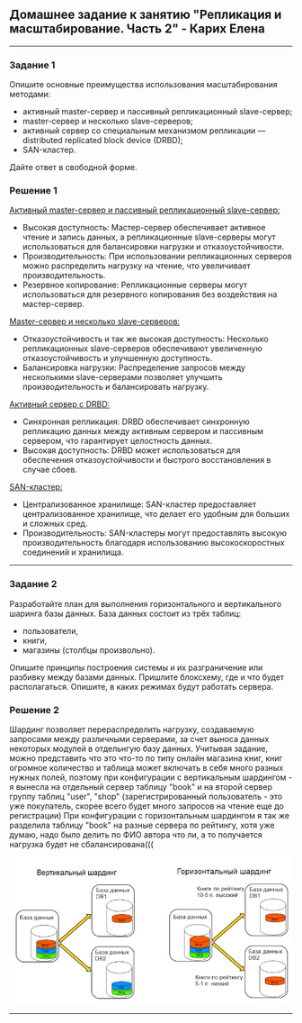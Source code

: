 ## Домашнее задание к занятию "Репликация и масштабирование. Часть 2" - Карих Елена
---
### Задание 1

Опишите основные преимущества использования масштабирования методами:
- активный master-сервер и пассивный репликационный slave-сервер;
- master-сервер и несколько slave-серверов;
- активный сервер со специальным механизмом репликации — distributed replicated block device (DRBD);
- SAN-кластер.

Дайте ответ в свободной форме.

### Решение 1

<ins>Активный master-сервер и пассивный репликационный slave-сервер:</ins>
- Высокая доступность: Мастер-сервер обеспечивает активное чтение и запись данных, а репликационные slave-серверы могут использоваться для балансировки нагрузки и отказоустойчивости.
- Производительность: При использовании репликационных серверов можно распределить нагрузку на чтение, что увеличивает производительность.
- Резервное копирование: Репликационные серверы могут использоваться для резервного копирования без воздействия на мастер-сервер.

<ins>Master-сервер и несколько slave-серверов:</ins>
- Отказоустойчивость и так же высокая доступность: Несколько репликационных slave-серверов обеспечивают увеличенную отказоустойчивость и улучшенную доступность.
- Балансировка нагрузки: Распределение запросов между несколькими slave-серверами позволяет улучшить производительность и балансировать нагрузку.

<ins>Активный сервер с DRBD:</ins>
- Синхронная репликация: DRBD обеспечивает синхронную репликацию данных между активным сервером и пассивным сервером, что гарантирует целостность данных.
- Высокая доступность: DRBD может использоваться для обеспечения отказоустойчивости и быстрого восстановления в случае сбоев.

<ins>SAN-кластер:</ins>
- Централизованное хранилище: SAN-кластер предоставляет централизованное хранилище, что делает его удобным для больших и сложных сред.
- Производительность: SAN-кластеры могут предоставлять высокую производительность благодаря использованию высокоскоростных соединений и хранилища.

---
### Задание 2

Разработайте план для выполнения горизонтального и вертикального шаринга базы данных. База данных состоит из трёх таблиц:
- пользователи,
- книги,
- магазины (столбцы произвольно).

Опишите принципы построения системы и их разграничение или разбивку между базами данных.
Пришлите блоксхему, где и что будет располагаться. Опишите, в каких режимах будут работать сервера.

### Решение 2

Шардинг позволяет перераспределить нагрузку, создаваемую запросами между различными серверами, за счет выноса данных некоторых модулей в отдельнгую базу данных. 
Учитывая задание, можно представить что это что-то по типу онлайн магазина книг, книг огромное количество и таблица может включать в себя много разных нужных полей, поэтому при конфигурации с вертикальным шардингом - я вынесла на отдельный сервер таблицу "book" и на второй сервер группу таблиц "user", "shop" (зарегистрированный пользователь - это уже покупатель, скорее всего будет много запросов на чтение еще до регистрации)
При конфигурации с горизонтальным шардингом я так же разделила таблицу "book" на разные сервера по рейтингу, хотя уже думаю, надо было делить по ФИО автора что ли, а то получается нагрузка будет не сбалансирована(((
 
![scrin](scrin1.png)

---
